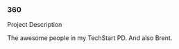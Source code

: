 ### 360

Project Description

The awesome people in my TechStart PD. And also Brent.

<script src='//vizor.io/static/scripts/vizor-360-embed.js' data-vizorurl='//vizor.io/embed/jmcrawford29/techstart-class'></script>
